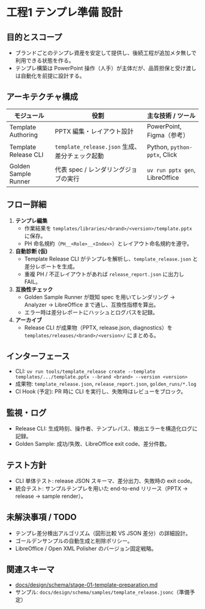 # 工程1 テンプレ準備 設計

## 目的とスコープ
- ブランドごとのテンプレ資産を安定して提供し、後続工程が追加メタ無しで利用できる状態を作る。
- テンプレ構築は PowerPoint 操作（人手）が主体だが、品質担保と受け渡しは自動化を前提に設計する。

## アーキテクチャ構成
| モジュール | 役割 | 主な技術 / ツール |
| --- | --- | --- |
| Template Authoring | PPTX 編集・レイアウト設計 | PowerPoint, Figma（参考） |
| Template Release CLI | `template_release.json` 生成、差分チェック起動 | Python, `python-pptx`, Click |
| Golden Sample Runner | 代表 spec / レンダリングジョブの実行 | `uv run pptx gen`, LibreOffice |

## フロー詳細
1. **テンプレ編集**  
   - 作業結果を `templates/libraries/<brand>/<version>/template.pptx` に保存。  
   - PH 命名規約（`PH__<Role>__<Index>`）とレイアウト命名規約を遵守。
2. **自動診断 (仮)**  
   - Template Release CLI がテンプレを解析し、`template_release.json` と差分レポートを生成。  
   - 重複 PH / 不正レイアウトがあれば `release_report.json` に出力し FAIL。
3. **互換性チェック**  
   - Golden Sample Runner が既知 spec を用いてレンダリング → Analyzer → LibreOffice まで通し、互換性指標を算出。  
   - エラー時は差分レポートにハッシュとログパスを記録。
4. **アーカイブ**  
   - Release CLI が成果物（PPTX, release.json, diagnostics）を `templates/releases/<brand>/<version>/` にまとめる。

## インターフェース
- CLI: `uv run tools/template_release create --template templates/.../template.pptx --brand <brand> --version <version>`
- 成果物: `template_release.json`, `release_report.json`, `golden_runs/*.log`
- CI Hook (予定): PR 時に CLI を実行し、失敗時はレビューをブロック。

## 監視・ログ
- Release CLI: 生成時刻、操作者、テンプレパス、検出エラーを構造化ログに記録。
- Golden Sample: 成功/失敗、LibreOffice exit code、差分件数。

## テスト方針
- CLI 単体テスト: release JSON スキーマ、差分出力、失敗時の exit code。
- 統合テスト: サンプルテンプレを用いた end-to-end リリース（PPTX → release → sample render）。

## 未解決事項 / TODO
- テンプレ差分検出アルゴリズム（図形比較 VS JSON 差分）の詳細設計。
- ゴールデンサンプルの自動生成と削除ポリシー。
- LibreOffice / Open XML Polisher のバージョン固定戦略。

## 関連スキーマ
- [docs/design/schema/stage-01-template-preparation.md](../schema/stage-01-template-preparation.md)
- サンプル: `docs/design/schema/samples/template_release.jsonc`（準備予定）
